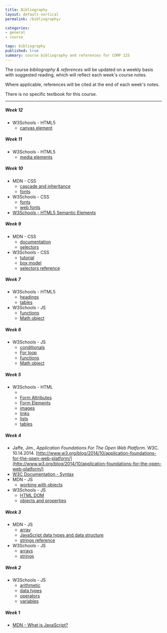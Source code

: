 ```yaml
---
title: Bibliography
layout: default-vertical
permalink: /bibliography/

categories:
- general
- course

tags: bibliography
published: true
summary: course bibliography and references for COMP 125
---
```


The course *bibliography & references* will be updated on a weekly basis with suggested reading, which will reflect each week's course notes.

Where applicable, references will be cited at the end of each week's notes.

There is no specific textbook for this course.

***

##### Week 12
  * W3Schools - HTML5
    * [canvas element](https://www.w3schools.com/html/html5_canvas.asp)

##### Week 11
  * W3Schools - HTML5
    * [media elements](https://www.w3schools.com/html/html_media.asp)

##### Week 10
  * MDN - CSS
    * [cascade and inheritance](https://developer.mozilla.org/en-US/docs/Learn/CSS/Introduction_to_CSS/Cascade_and_inheritance)
    * [fonts](https://developer.mozilla.org/en-US/docs/Web/CSS/font)
  * W3Schools - CSS
    * [fonts](https://www.w3schools.com/css/css_font.asp)
    * [web fonts](https://www.w3schools.com/css/css3_fonts.asp)
  * [W3Schools - HTML5 Semantic Elements](https://www.w3schools.com/html/html5_semantic_elements.asp)

##### Week 9
  * MDN - CSS
    * [documentation](https://developer.mozilla.org/en-US/docs/Web/CSS)
    * [selectors](https://developer.mozilla.org/en-US/docs/Web/CSS/CSS_Selectors)
  * W3Schools - CSS
    * [tutorial](https://www.w3schools.com/css/default.asp)
    * [box model](https://www.w3schools.com/css/css_boxmodel.asp)
    * [selectors reference](https://www.w3schools.com/cssref/css_selectors.asp)

##### Week 7

  * W3Schools - HTML5
    * [headings](https://www.w3schools.com/html/html_headings.asp)
    * [tables](https://www.w3schools.com/html/html_tables.asp)
  * W3Schools - JS
    * [functions](https://www.w3schools.com/js/js_functions.asp)
    * [Math object](https://www.w3schools.com/js/js_math.asp)

##### Week 6

  * W3Schools - JS
    * [conditionals](https://www.w3schools.com/js/js_if_else.asp)
    * [For loop](https://www.w3schools.com/js/js_loop_for.asp)
    * [functions](https://www.w3schools.com/js/js_functions.asp)
    * [Math object](https://www.w3schools.com/js/js_math.asp)

##### Week 5

  * W3Schools - HTML
    * [<body>](https://www.w3schools.com/tags/tag_body.asp)
    * [Form Attributes](https://www.w3schools.com/html/html_form_attributes.asp)
    * [Form Elements](https://www.w3schools.com/html/html_form_elements.asp)
    * [images](https://www.w3schools.com/html/html_images.asp)
    * [links](https://www.w3schools.com/html/html_links.asp)
    * [lists](https://www.w3schools.com/html/html_lists.asp)
    * [tables](https://www.w3schools.com/html/html_tables.asp)

##### Week 4

  * Jaffe, Jim., *Application Foundations For The Open Web Platform*. W3C. 10.14.2014. [http://www.w3.org/blog/2014/10/application-foundations-for-the-open-web-platform/](http://www.w3.org/blog/2014/10/application-foundations-for-the-open-web-platform/)
  * [W3C Documentation - Syntax](http://www.w3.org/TR/html-markup/syntax.html)
  * MDN - JS
    * [working with objects](https://developer.mozilla.org/en-US/docs/Web/JavaScript/Guide/Working_with_Objects)
  * W3Schools - JS
    * [HTML DOM](https://www.w3schools.com/jsref/dom_obj_attributes.asp)
    * [objects and properties](https://www.w3schools.com/js/js_properties.asp)

##### Week 3

  * MDN - JS
    * [array](https://developer.mozilla.org/en-US/docs/Web/JavaScript/Reference/Global_Objects/Array)
    * [JavaScript data types and data structure](https://developer.mozilla.org/en-US/docs/Web/JavaScript/Data_structures)
    * [strings reference](https://developer.mozilla.org/en-US/docs/Web/JavaScript/Reference/Global_Objects/String)
  * W3Schools - JS
    * [arrays](https://www.w3schools.com/js/js_arrays.asp)
    * [strings](https://www.w3schools.com/js/js_strings.asp)

##### Week 2

  * W3Schools - JS
    * [arithmetic](https://www.w3schools.com/js/js_arithmetic.asp)
    * [data types](https://www.w3schools.com/js/js_datatypes.asp)
    * [operators](https://www.w3schools.com/js/js_operators.asp)
    * [variables](https://www.w3schools.com/js/js_variables.asp)

##### Week 1

  * [MDN - What is JavaScript?](https://developer.mozilla.org/en-US/docs/Learn/JavaScript/First_steps/What_is_JavaScript)
